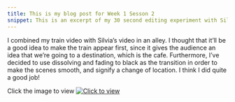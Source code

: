 ```yaml
---
title: This is my blog post for Week 1 Sesson 2
snippet: This is an excerpt of my 30 second editing experiment with Silvia
---
```



I combined my train video with Silvia’s video in an alley. I thought that it’ll be a good idea to make the train appear first, since it gives the audience an idea that we’re going to a destination, which is the cafe. Furthermore, I’ve decided to use dissolving and fading to black as the transition in order to make the scenes smooth, and signify a change of location. I think I did quite a good job! 

Click the image to view
[![Click to view](https://img.youtube.com/vi/mmwa3WLrUFc/0.jpg)](https://www.youtube.com/watch?v=mmwa3WLrUFc)
